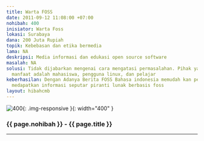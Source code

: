 ```yaml
---
title: Warta FOSS
date: 2011-09-12 11:08:00 +07:00
nohibah: 400
inisiator: Warta Foss
lokasi: Surabaya
dana: 200 Juta Rupiah
topik: Kebebasan dan etika bermedia
lama: NA
deskripsi: Media informasi dan edukasi open source software
masalah: NA
solusi: Tidak dijabarkan mengenai cara mengatasi permasalahan. Pihak yang mendapatkan
  manfaat adalah mahasiswa, pengguna linux, dan pelajar
keberhasilan: Dengan Adanya Berita FOSS Bahasa indonesia memudah kan pembaca untuk
  medapatkan informasi seputar piranti lunak berbasis foss
layout: hibahcmb
---
```


![400](/static/img/hibahcmb/400.png){: .img-responsive }{: width="400" }

### {{ page.nohibah }} - {{ page.title }}

---
